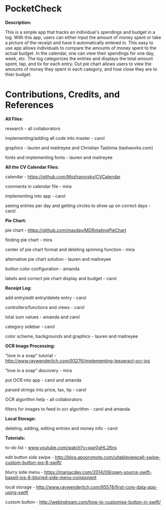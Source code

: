 # PocketCheck

**Description:**

This is a simple app that tracks an individual's spendings and budget in a log. With this app, users can either input the amount of money spent or take a picture of the receipt and have it automatically entered in. This easy to use app allows individuals to compare the amounts of money spent to the actual budget. In the calendar, one can view their spendings for one day, week, etc. The log categorizes the entries and displays the total amount spent, tap, and tix for each entry. Out pie chart allows users to view the amounts of money they spent in each category, and how close they are to thier budget. 


# Contributions, Credits, and References

**All Files:**


research - all collaborators

implementing/adding all code into master - carol

graphics - lauren and maitreyee and Christian Tashima (tashworks.com)

fonts and implementing fonts - lauren and maitreyee


**All the CV Calendar Files:**

calendar - https://github.com/Mozharovsky/CVCalendar

comments in calendar file - mira

implementing into app - carol 

seeing entries per day and getting circles to show up on correct days - carol


**Pie Chart:** 

pie chart - https://github.com/maxday/MDRotatingPieChart 

finding pie chart - mira

center of pie chart format and deleting spinning function - mira

alternative pie chart solution - lauren and maitreyee

button color configuration - amanda

labels and correct pie chart display and budget - carol


**Receipt Log:**

add entry/edit entry/delete entry - carol

controllers/functions and views - carol

total sum values - amanda and carol

category sidebar - carol

color scheme, backgrounds and graphics - lauren and maitreyee


**OCR Image Processing:**

"love in a snap" tutorial - http://www.raywenderlich.com/93276/implementing-tesseract-ocr-ios

“love in a snap” discovery - mira 

put OCR into app - carol and amanda

parsed strings into price, tax, tip - carol

OCR algorithm help - all collaborators

filters for images to feed in ocr algorithm - carol and amanda


**Local Storage:**

deleting, adding, editing entries and money info - carol 


**Tutorials:**

to-do list - www.youtube.com/watch?v=war0gHL26ns

edit button side swipe - http://blog.apoorvmote.com/uitableviewcell-swipe-custom-button-ios-8-swift/

blurry side menu - https://maniacdev.com/2014/09/open-source-swift-based-ios-8-blurred-side-menu-component

local storage - http://www.raywenderlich.com/85578/first-core-data-app-using-swift

custom button - http://webindream.com/how-to-customise-button-in-swift/
